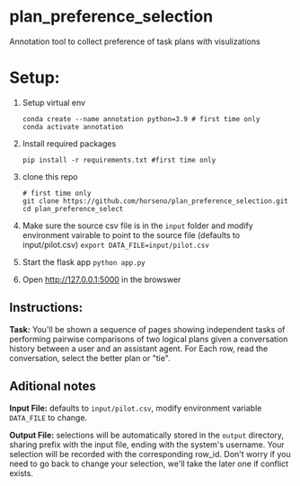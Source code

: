 # plan_preference_selection
Annotation tool to collect preference of task plans with visulizations

# Setup:

1. Setup virtual env 
    ``` 
    conda create --name annotation python=3.9 # first time only
    conda activate annotation
    ```

2. Install required packages
    ```
    pip install -r requirements.txt #first time only 
    ```

3. clone this repo
    ```
    # first time only
    git clone https://github.com/horseno/plan_preference_selection.git 
    cd plan_preference_select
    ```

4. Make sure the source csv file is in the `input` folder and modify environment vairable to point to the source file (defaults to input/pilot.csv)
```export DATA_FILE=input/pilot.csv```

5. Start the flask app
```python app.py```

6. Open http://127.0.0.1:5000 in the browswer

## Instructions:
**Task:** You'll be shown a sequence of pages showing independent tasks of performing pairwise comparisons of two logical plans given a conversation history between a user and an assistant agent. For Each row, read the conversation, select the better plan or "tie". 

## Aditional notes

**Input File:** defaults to `input/pilot.csv`, modify environment variable `DATA_FILE` to change.

**Output File:** selections will be automatically stored in the `output` directory, sharing prefix with the input file, ending with the system's username.  Your selection will be recorded with the corresponding row_id. Don't worry if you need to go back to change your selection, we'll take the later one if conflict exists.



